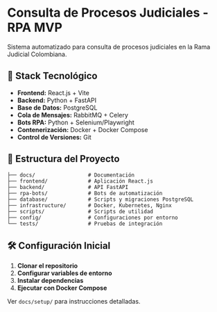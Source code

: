 # Consulta de Procesos Judiciales - RPA MVP

Sistema automatizado para consulta de procesos judiciales en la Rama Judicial Colombiana.

## 🚀 Stack Tecnológico

- **Frontend:** React.js + Vite
- **Backend:** Python + FastAPI
- **Base de Datos:** PostgreSQL
- **Cola de Mensajes:** RabbitMQ + Celery
- **Bots RPA:** Python + Selenium/Playwright
- **Contenerización:** Docker + Docker Compose
- **Control de Versiones:** Git

## 📁 Estructura del Proyecto

```
├── docs/                 # Documentación
├── frontend/             # Aplicación React.js
├── backend/              # API FastAPI
├── rpa-bots/             # Bots de automatización
├── database/             # Scripts y migraciones PostgreSQL
├── infrastructure/       # Docker, Kubernetes, Nginx
├── scripts/              # Scripts de utilidad
├── config/               # Configuraciones por entorno
└── tests/                # Pruebas de integración
```

## 🛠️ Configuración Inicial

1. **Clonar el repositorio**
2. **Configurar variables de entorno**
3. **Instalar dependencias**
4. **Ejecutar con Docker Compose**

Ver `docs/setup/` para instrucciones detalladas.

